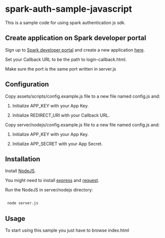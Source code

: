 # spark-auth-sample-javascript

This is a sample code for using spark authentication js sdk.

## Create application on Spark developer portal

Sign up to [Spark developer portal](https://spark.autodesk.com/developers/) and create a new application [here](https://spark.autodesk.com/developers/getStarted).

Set your Callback URL to be the path to login-callback.html.

Make sure the port is the same port written in server.js

## Configuration

Copy assets/scripts/config.example.js file to a new file named config.js and:

 1. Initialize APP_KEY with your App Key.

 2. Initialize REDIRECT_URI with your Callback URL.

Copy server/nodejs/config.example.js file to a new file named config.js and:

 1. Initialize APP_KEY with your App Key.

 2. Initialize APP_SECRET with your App Secret.

## Installation

Install [NodeJS](https://nodejs.org/).

You might need to install [express](https://www.npmjs.com/package/express) and [request](https://www.npmjs.com/package/request).

Run the NodeJS in server/nodejs directory:

```sh

 node server.js

```

## Usage

To start using this sample you just have to browse index.html
